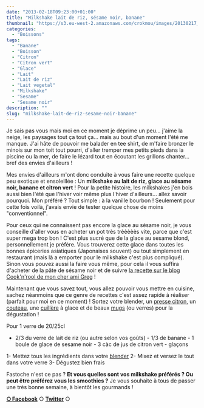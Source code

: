 ```yaml
---
date: "2013-02-18T09:23:00+01:00"
title: "Milkshake lait de riz, sésame noir, banane"
thumbnail: "https://s3.eu-west-2.amazonaws.com/crokmou/images/20130217_milkshake_sesame_noir_banane_citron_vert_0030.jpg"
categories:
  - "Boissons"
tags:
  - "Banane"
  - "Boisson"
  - "Citron"
  - "Citron vert"
  - "Glace"
  - "Lait"
  - "Lait de riz"
  - "Lait vegetal"
  - "Milkshake"
  - "Sesame"
  - "Sesame noir"
description: ""
slug: "milkshake-lait-de-riz-sesame-noir-banane"
---
```


Je sais pas vous mais moi en ce moment je déprime un peu... j'aime la neige, les paysages tout ça tout ça... mais au bout d'un moment l'été me manque. J'ai hâte de pouvoir me balader en tee shirt, de m'faire bronzer le minois sur mon toit tout pourri, d'aller tremper mes petits pieds dans la piscine ou la mer, de faire le lézard tout en écoutant les grillons chanter... bref des envies d'ailleurs !

Mes envies d'ailleurs m'ont donc conduite à vous faire une recette quelque peu exotique et ensoleillée : Un **milkshake au lait de riz, glace au sésame noir, banane et citron vert** ! Pour la petite histoire, les milkshakes j'en bois aussi bien l'été que l'hiver voir même plus l'hiver d'ailleurs... allez savoir pourquoi. Mon préféré ? Tout simple : à la vanille bourbon ! Seulement pour cette fois voilà, j'avais envie de tester quelque chose de moins "conventionnel".

Pour ceux qui ne connaissent pas encore la glace au sésame noir, je vous conseille d'aller vous en acheter un pot très trèèèèès vite, parce que c'est super mega trop bon ! C'est plus sucré que de la glace au sesame blond, personnellement je préfère. Vous trouverez cette glace dans toutes les bonnes épiceries asiatiques (Japonaises souvent) ou tout simplement en restaurant (mais là a emporter pour le milkshake c'est plus compliqué). Sinon vous pouvez aussi la faire vous même, pour cela il vous suffira d'acheter de la pâte de sésame noir et de suivre [la recette sur le blog Cook'n'rool de mon cher ami Greg](http://cookandroll.canalblog.com/archives/2011/04/20/20941841.html) !

Maintenant que vous savez tout, vous allez pouvoir vous mettre en cuisine, sachez néanmoins que ce genre de recettes c'est assez rapide à réaliser (parfait pour moi en ce moment) ! Sortez votre blender, un [presse citron](http://www.rueducommerce.fr/index/presse%20citron), un [couteau](http://www.rueducommerce.fr/m/pl/malid:43774603), une [cuillère](http://www.rueducommerce.fr/m/pl/malid:43774626) à glace et de beaux [mugs](http://www.rueducommerce.fr/m/pl/malid:4769906) (ou verres) pour la dégustation !

Pour 1 verre de 20/25cl

- 2/3 du verre de lait de riz (ou autre selon vos goûts) - 1/3 de banane - 1 boule de glace de sesame noir - 3 càc de jus de citron vert - glaçons

1- Mettez tous les ingrédients dans votre [blender](http://www.rueducommerce.fr/m/pl/malid:9633603) 2- Mixez et versez le tout dans votre verre 3- Dégustez bien frais

Fastoche n'est ce pas ? **Et vous quelles sont vos milkshake préférés ? Ou peut être préférez vous les smoothies ?** Je vous souhaite à tous de passer une très bonne semaine, à bientôt les gourmands !

[**○<span style="font-size: xx-small; margin: 0px; outline: 0px; padding: 0px;"><span style="font-family: Arial, Helvetica, sans-serif; margin: 0px; outline: 0px; padding: 0px;"> </span></span>Facebook**](https://www.facebook.com/pages/CroKMou/148093255259077) ○ [**Twitter**](https://twitter.com/Crokmou) ○
